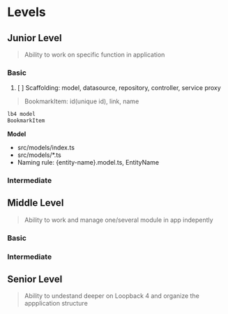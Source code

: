 # Levels

## Junior Level

> Ability to work on specific function in application

### Basic

1. [ ] Scaffolding: model, datasource, repository, controller, service proxy

> BookmarkItem: id(unique id), link, name

```bash
lb4 model
BookmarkItem
```

**Model**

- src/models/index.ts
- src/models/\*.ts
- Naming rule: {entity-name}.model.ts, EntityName

### Intermediate

## Middle Level

> Ability to work and manage one/several module in app indepently

### Basic

### Intermediate

## Senior Level

> Ability to undestand deeper on Loopback 4 and organize the appplication structure
